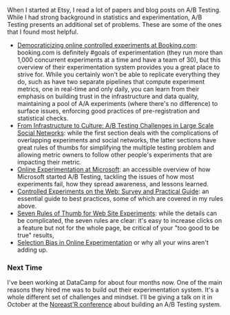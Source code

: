 When I started at Etsy, I read a lot of papers and blog posts on A/B Testing. While I had strong background in statistics and experimentation, A/B Testing presents an additional set of problems. These are some of the ones that I found most helpful.  

- [Democraticizing online controlled experiments at Booking.com](https://arxiv.org/pdf/1710.08217.pdf): booking.com is definitely #goals of experimentation (they run more than 1,000 concurrent experiments at a time and have a team of 30), but this overview of their experimentation system provides you a great place to strive for. While you certainly won't be able to replicate everything they do, such as have two separate pipelines that compute experiment metrics, one in real-time and only daily, you can learn from their emphasis on building trust in the infrastructure and data quality, maintaining a pool of A/A experiments (where there's no difference) to surface issues, enforcing good practices of pre-registration and statistical checks.
- [From Infrastructure to Culture: A/B Testing Challenges in Large Scale Social Networks](https://content.linkedin.com/content/dam/engineering/site-assets/pdfs/ABTestingSocialNetwork_share.pdf): while the first section deals with the complications of overlapping experiments and social networks, the latter sections have great rules of thumbs for simplifying the multiple testing problem and allowing metric owners to follow other people's experiments that are impacting their metric. 
- [Online Experimentation at Microsoft](http://ai.stanford.edu/~ronnyk/ExPThinkWeek2009Public.pdf): an accessible overview of how Microsoft started A/B Testing, tackling the issues of how most experiments fail, how they spread awareness, and lessons learned. 
- [Controlled Experiments on the Web: Survey and Practical Guide](https://ai.stanford.edu/~ronnyk/2009controlledExperimentsOnTheWebSurvey.pdf): an essential guide to best practices, some of which are covered in my rules above. 
- [Seven Rules of Thumb for Web Site Experiments](https://www.exp-platform.com/Documents/2014%20experimentersRulesOfThumb.pdf): while the details can be complicated, the seven rules are clear: it's easy to increase clicks on a feature but not for the whole page, be critical of your "too good to be true" results, 
- [Selection Bias in Online Experimentation](https://medium.com/airbnb-engineering/selection-bias-in-online-experimentation-c3d67795cceb) or why all your wins aren't adding up. 

### Next Time 

I've been working at DataCamp for about four months now. One of the main reasons they hired me was to build out their experimentation system. It's a whole different set of challenges and mindset. I'll be giving a talk on it in October at the [Noreast'R conference](http://noreastrconf.com/) about building an A/B Testing system. 
